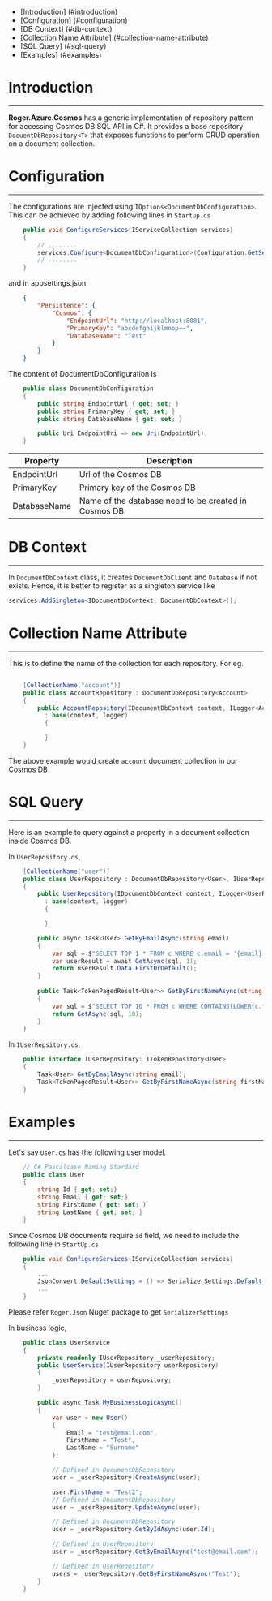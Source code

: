 - [Introduction] (#introduction)
- [Configuration] (#configuration)
- [DB Context] (#db-context)
- [Collection Name Attribute] (#collection-name-attribute)
- [SQL Query] (#sql-query)
- [Examples] (#examples)

# Introduction
---
**Roger.Azure.Cosmos** has a generic implementation of repository pattern for accessing Cosmos DB SQL API in C#.  It provides a base repository ```DocuentDbRepository<T>``` that exposes functions to perform CRUD operation on a document collection.

# Configuration
---
The configurations are injected using ```IOptions<DocumentDbConfiguration>```.  This can be achieved by adding following lines in ```Startup.cs```

``` c#
    public void ConfigureServices(IServiceCollection services)
    {
        // ........
        services.Configure<DocumentDbConfiguration>(Configuration.GetSection("Persistence:Cosmos"));
        // ........
    }
```

and in appsettings.json

``` json
    {
        "Persistence": {
            "Cosmos": {
                "EndpointUrl": "http://localhost:8081",
                "PrimaryKey": "abcdefghijklmnop==",
                "DatabaseName": "Test"
            }
        }
    }
```

The content of DocumentDbConfiguration is

``` c#
    public class DocumentDbConfiguration
    {
        public string EndpointUrl { get; set; }
        public string PrimaryKey { get; set; }
        public string DatabaseName { get; set; }

        public Uri EndpointUri => new Uri(EndpointUrl);
    }
```

| Property     | Description                                          |
| ------------ | ---------------------------------------------------- |
| EndpointUrl  | Url of the Cosmos DB                                 |
| PrimaryKey   | Primary key of the Cosmos DB                         |
| DatabaseName | Name of the database need to be created in Cosmos DB |

# DB Context
---
In ```DocumentDbContext``` class, it creates ```DocumentDbClient``` and ```Database``` if not exists.  Hence, it is better to register as a singleton service like

``` c#
services.AddSingleton<IDocumentDbContext, DocumentDbContext>();
```

# Collection Name Attribute
---
This is to define the name of the collection for each repository.  For eg.

``` c#

    [CollectionName("account")]
    public class AccountRepository : DocumentDbRepository<Account>
    {
        public AccountRepository(IDocumentDbContext context, ILogger<AccountRepository> logger) 
          : base(context, logger) 
          {

          }
    }
```

The above example would create ```account``` document collection in our Cosmos DB

# SQL Query
---
Here is an example to query against a property in a document collection inside Cosmos DB.

In ```UserRepository.cs```,
``` c#
    [CollectionName("user")]
    public class UserRepository : DocumentDbRepository<User>, IUserRepository
    {
        public UserRepository(IDocumentDbContext context, ILogger<UserRepository> logger) 
          : base(context, logger) 
          {

          }

        public async Task<User> GetByEmailAsync(string email) 
        {
            var sql = $"SELECT TOP 1 * FROM c WHERE c.email = '{email}'";
            var userResult = await GetAsync(sql, 1);
            return userResult.Data.FirstOrDefault();
        }
        
        public Task<TokenPagedResult<User>> GetByFirstNameAsync(string firstName) 
        {
            var sql = $"SELECT TOP 10 * FROM c WHERE CONTAINS(LOWER(c.firstName, '{firstName.ToLower()}'";
            return GetAsync(sql, 10);
        }
    }
```

In ```IUserRepsitory.cs```,

``` c#
    public interface IUserRepository: ITokenRepository<User>
    {
        Task<User> GetByEmailAsync(string email);
        Task<TokenPagedResult<User>> GetByFirstNameAsync(string firstName);
    }
```

# Examples
---

Let's say ```User.cs``` has the following user model.

``` c#
    // C# Pascalcase Naming Stardard
    public class User 
    {
        string Id { get; set;}
        string Email { get; set;}
        string FirstName { get; set; }
        string LastName { get; set; }
    }
```

Since Cosmos DB documents require ```id``` field, we need to include the following line in ```StartUp.cs```

``` c#
    public void ConfigureServices(IServiceCollection services)
    {
        ...
        JsonConvert.DefaultSettings = () => SerializerSettings.Default;
        ...
    }
```
Please refer ```Roger.Json``` Nuget package to get ```SerializerSettings```

In business logic, 

``` c#
    public class UserService
    {
        private readonly IUserRepository _userRepository;
        public UserService(IUserRepository userRepository)
        {
            _userRepository = userRepository;
        }

        public async Task MyBusinessLogicAsync()
        {
            var user = new User()
            {
                Email = "test@email.com",
                FirstName = "Test",
                LastName = "Surname"
            };

            // Defined in DocumentDbRepository
            user = _userRepository.CreateAsync(user);

            user.FirstName = "Test2";
            // Defined in DocumentDbRepository
            user = _userRepository.UpdateAsync(user);

            // Defined in DocumentDbRepository
            user = _userRepository.GetByIdAsync(user.Id);

            // Defined in UserRepository
            user = _userRepository.GetByEmailAsync("test@email.com");

            // Defined in UserRepository
            users = _userRepository.GetByFirstNameAsync("Test");
        }
    }
```